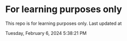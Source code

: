 # For learning purposes only
This repo is for learning purposes only.
Last updated at

Tuesday, February 6, 2024 5:38:21 PM

